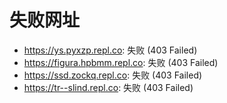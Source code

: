 # 失败网址
- https://ys.pyxzp.repl.co: 失败 (403
Failed)
- https://figura.hpbmm.repl.co: 失败 (403
Failed)
- https://ssd.zockq.repl.co: 失败 (403
Failed)
- https://tr--slind.repl.co: 失败 (403
Failed)
